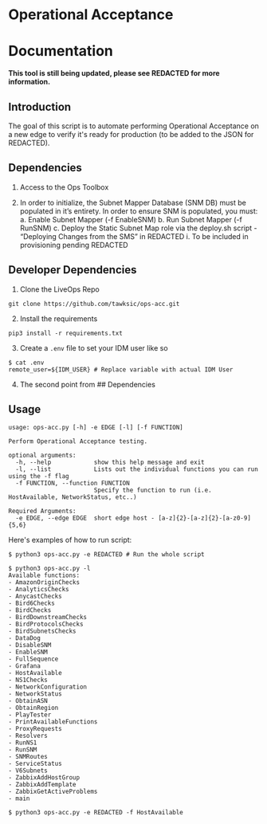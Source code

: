 # Operational Acceptance

# Documentation
**This tool is still being updated, please see REDACTED for more information.**

## Introduction
The goal of this script is to automate performing Operational Acceptance on a new edge to verify it's ready for production (to be added to the JSON for REDACTED).

## Dependencies
1. Access to the Ops Toolbox

2. In order to initialize, the Subnet Mapper Database (SNM DB) must be populated in it’s entirety. In order to ensure SNM is populated, you must:
   a. Enable Subnet Mapper (-f EnableSNM)
   b. Run Subnet Mapper (-f RunSNM)
   c. Deploy the Static Subnet Map role via the deploy.sh script - “Deploying Changes from the SMS” in REDACTED
     i. To be included in provisioning pending REDACTED


## Developer Dependencies
1. Clone the LiveOps Repo
```
git clone https://github.com/tawksic/ops-acc.git
```
2. Install the requirements
```
pip3 install -r requirements.txt
```
3. Create a `.env` file to set your IDM user like so
```
$ cat .env
remote_user=${IDM_USER} # Replace variable with actual IDM User
```

4. The second point from ## Dependencies


## Usage
```
usage: ops-acc.py [-h] -e EDGE [-l] [-f FUNCTION]

Perform Operational Acceptance testing.

optional arguments:
  -h, --help            show this help message and exit
  -l, --list            Lists out the individual functions you can run using the -f flag
  -f FUNCTION, --function FUNCTION
                        Specify the function to run (i.e. HostAvailable, NetworkStatus, etc..)

Required Arguments:
  -e EDGE, --edge EDGE  short edge host - [a-z]{2}-[a-z]{2}-[a-z0-9]{5,6}
```

Here's examples of how to run script:

```
$ python3 ops-acc.py -e REDACTED # Run the whole script
```

```
$ python3 ops-acc.py -l
Available functions:
- AmazonOriginChecks
- AnalyticsChecks
- AnycastChecks
- Bird6Checks
- BirdChecks
- BirdDownstreamChecks
- BirdProtocolsChecks
- BirdSubnetsChecks
- DataDog
- DisableSNM
- EnableSNM
- FullSequence
- Grafana
- HostAvailable
- NS1Checks
- NetworkConfiguration
- NetworkStatus
- ObtainASN
- ObtainRegion
- PlayTester
- PrintAvailableFunctions
- ProxyRequests
- Resolvers
- RunNS1
- RunSNM
- SNMRoutes
- ServiceStatus
- V6Subnets
- ZabbixAddHostGroup
- ZabbixAddTemplate
- ZabbixGetActiveProblems
- main
```

```
$ python3 ops-acc.py -e REDACTED -f HostAvailable
```

